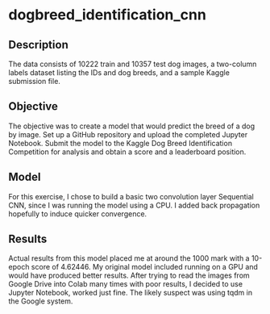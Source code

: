 # dogbreed_identification_cnn
## Description
The data consists of 10222 train and 10357 test dog images, a two-column labels dataset listing the IDs and dog breeds, and a sample Kaggle submission file.  
## Objective
The objective was to create a model that would predict the breed of a dog by image. 
Set up a GitHub repository and upload the completed Jupyter Notebook.
Submit the model to the Kaggle Dog Breed Identification Competition for analysis and obtain a score and a leaderboard position. 
## Model
For this exercise, I chose to build a basic two convolution layer Sequential CNN, since I was running the model using a CPU.  I added back propagation hopefully to induce quicker convergence.  
## Results
Actual results from this model placed me at around the 1000 mark with a 10-epoch score of 4.62446.
My original model included running on a GPU and would have produced better results. After trying to read the images from Google Drive into Colab many times with poor results, I decided to use Jupyter Notebook, worked just fine.  The likely suspect was using tqdm in the Google system.
